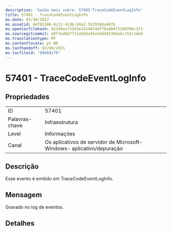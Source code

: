 ```yaml
---
description: 'Saiba mais sobre: 57401-TraceCodeEventLogInfo'
title: 57401 - TraceCodeEventLogInfo
ms.date: 03/30/2017
ms.assetid: 64f01506-0c11-4cdb-b9a2-552938da487b
ms.openlocfilehash: 91269ee73183e242407ddf70a404f3298f0bc3f3
ms.sourcegitcommit: ddf7edb67715a5b9a45e3dd44536dabc153c1de0
ms.translationtype: MT
ms.contentlocale: pt-BR
ms.lasthandoff: 02/06/2021
ms.locfileid: "99669170"
---
```

# <a name="57401---tracecodeeventloginfo"></a>57401 - TraceCodeEventLogInfo

## <a name="properties"></a>Propriedades  
  
|||  
|-|-|  
|ID|57401|  
|Palavras-chave|Infraestrutura|  
|Level|Informações|  
|Canal|Os aplicativos de servidor de Microsoft-Windows- aplicativo/depuração|  
  
## <a name="description"></a>Descrição  

 Esse evento é emitido em TraceCodeEventLogInfo.  
  
## <a name="message"></a>Mensagem  

 Gravado no log de eventos.  
  
## <a name="details"></a>Detalhes
